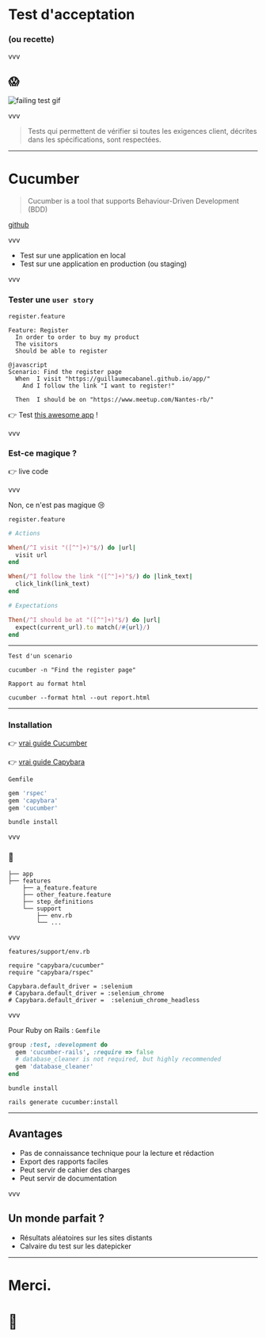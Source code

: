 # Test d'acceptation
### (ou recette)

vvv

## 😱
<img class="big" src="https://media.giphy.com/media/aK6wOUDD20N56/giphy.gif" alt="failing test gif">

vvv

> Tests qui permettent de vérifier si toutes les exigences client, décrites dans les spécifications, sont respectées.

---

# Cucumber

> Cucumber is a tool that supports Behaviour-Driven Development (BDD)

[github](https://github.com/cucumber/cucumber)

vvv

- Test sur une application en local
- Test sur une application en production (ou staging)

vvv

### Tester une `user story`

`register.feature`
```gherkin
Feature: Register
  In order to order to buy my product
  The visitors
  Should be able to register

@javascript
Scenario: Find the register page
  When  I visit "https://guillaumecabanel.github.io/app/"
    And I follow the link "I want to register!"

  Then  I should be on "https://www.meetup.com/Nantes-rb/"
```

👉 Test [this awesome app](https://guillaumecabanel.github.io/app/) !

vvv

### Est-ce magique ?

👉 live code

vvv

Non, ce n'est pas magique 😢

`register.feature`
```ruby
# Actions

When(/^I visit "([^"]+)"$/) do |url|
  visit url
end

When(/^I follow the link "([^"]+)"$/) do |link_text|
  click_link(link_text)
end

# Expectations

Then(/^I should be at "([^"]+)"$/) do |url|
  expect(current_url).to match(/#{url}/)
end
```

---

`Test d'un scenario`
```
cucumber -n "Find the register page"
```

`Rapport au format html`
```
cucumber --format html --out report.html
```

---

### Installation

👉 [vrai guide Cucumber](https://github.com/cucumber/cucumber/wiki/Install)

👉 [vrai guide Capybara](https://github.com/teamcapybara/capybara)

`Gemfile`
```ruby
gem 'rspec'
gem 'capybara'
gem 'cucumber'
```

```
bundle install
```

vvv

### 🎄

```
├── app
├── features
    ├── a_feature.feature
    ├── other_feature.feature
    ├── step_definitions
    └── support
        ├── env.rb
        └── ...

```

vvv

`features/support/env.rb`
```
require "capybara/cucumber"
require "capybara/rspec"

Capybara.default_driver = :selenium
# Capybara.default_driver = :selenium_chrome
# Capybara.default_driver =  :selenium_chrome_headless
```

vvv

Pour Ruby on Rails :
`Gemfile`
```ruby
group :test, :development do
  gem 'cucumber-rails', :require => false
  # database_cleaner is not required, but highly recommended
  gem 'database_cleaner'
end
```

```
bundle install
```

```
rails generate cucumber:install
```

---

## Avantages

- Pas de connaissance technique pour la lecture et rédaction
- Export des rapports faciles
- Peut servir de cahier des charges
- Peut servir de documentation

vvv

## Un monde parfait ?

- Résultats aléatoires sur les sites distants
- Calvaire du test sur les datepicker

---

# Merci.
# 🍻
